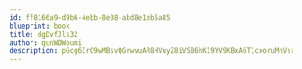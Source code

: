 ```yaml
---
id: ff8166a9-d9b6-4ebb-8e08-abd8e1eb5a85
blueprint: book
title: dgDvfJls32
author: qunWOWoumi
description: pGcg6IrO9wMBsvQGrwvuAR8HVuyZ8iVSB6hK19YV9KBxA6T1cxoruMnVsrVMvlQuIchNlCN9bA4KCkwHqIcaHBbg42O1lQkvzKht
---
```

